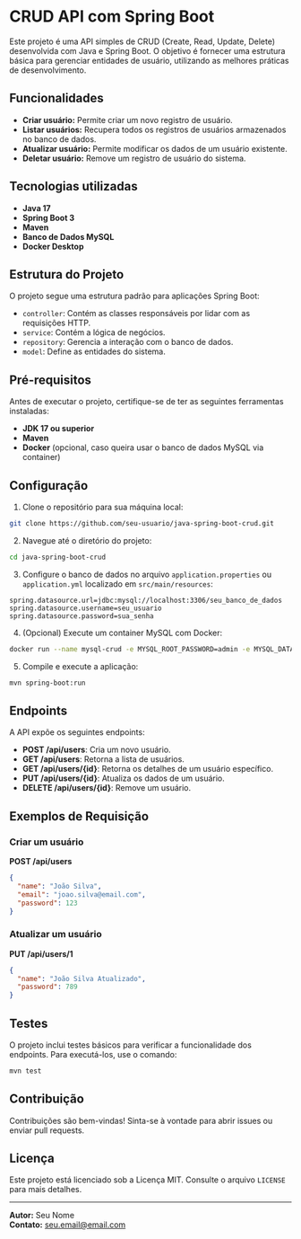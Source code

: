 # CRUD API com Spring Boot

Este projeto é uma API simples de CRUD (Create, Read, Update, Delete) desenvolvida com Java e Spring Boot. O objetivo é fornecer uma estrutura básica para gerenciar entidades de usuário, utilizando as melhores práticas de desenvolvimento.

## Funcionalidades

- **Criar usuário:** Permite criar um novo registro de usuário.
- **Listar usuários:** Recupera todos os registros de usuários armazenados no banco de dados.
- **Atualizar usuário:** Permite modificar os dados de um usuário existente.
- **Deletar usuário:** Remove um registro de usuário do sistema.

## Tecnologias utilizadas

- **Java 17**
- **Spring Boot 3**
- **Maven**
- **Banco de Dados MySQL**
- **Docker Desktop**

## Estrutura do Projeto

O projeto segue uma estrutura padrão para aplicações Spring Boot:

- `controller`: Contém as classes responsáveis por lidar com as requisições HTTP.
- `service`: Contém a lógica de negócios.
- `repository`: Gerencia a interação com o banco de dados.
- `model`: Define as entidades do sistema.

## Pré-requisitos

Antes de executar o projeto, certifique-se de ter as seguintes ferramentas instaladas:

- **JDK 17 ou superior**
- **Maven**
- **Docker** (opcional, caso queira usar o banco de dados MySQL via container)

## Configuração

1. Clone o repositório para sua máquina local:

```bash
git clone https://github.com/seu-usuario/java-spring-boot-crud.git
```

2. Navegue até o diretório do projeto:

```bash
cd java-spring-boot-crud
```

3. Configure o banco de dados no arquivo `application.properties` ou `application.yml` localizado em `src/main/resources`:

```properties
spring.datasource.url=jdbc:mysql://localhost:3306/seu_banco_de_dados
spring.datasource.username=seu_usuario
spring.datasource.password=sua_senha
```

4. (Opcional) Execute um container MySQL com Docker:

```bash
docker run --name mysql-crud -e MYSQL_ROOT_PASSWORD=admin -e MYSQL_DATABASE=crud_db -p 3306:3306 -d mysql:8.0
```

5. Compile e execute a aplicação:

```bash
mvn spring-boot:run
```

## Endpoints

A API expõe os seguintes endpoints:

- **POST /api/users**: Cria um novo usuário.
- **GET /api/users**: Retorna a lista de usuários.
- **GET /api/users/{id}**: Retorna os detalhes de um usuário específico.
- **PUT /api/users/{id}**: Atualiza os dados de um usuário.
- **DELETE /api/users/{id}**: Remove um usuário.

## Exemplos de Requisição

### Criar um usuário

**POST /api/users**

```json
{
  "name": "João Silva",
  "email": "joao.silva@email.com",
  "password": 123
}
```

### Atualizar um usuário

**PUT /api/users/1**

```json
{
  "name": "João Silva Atualizado",
  "password": 789
}
```

## Testes

O projeto inclui testes básicos para verificar a funcionalidade dos endpoints. Para executá-los, use o comando:

```bash
mvn test
```

## Contribuição

Contribuições são bem-vindas! Sinta-se à vontade para abrir issues ou enviar pull requests.

## Licença

Este projeto está licenciado sob a Licença MIT. Consulte o arquivo `LICENSE` para mais detalhes.

---

**Autor:** Seu Nome  
**Contato:** seu.email@email.com
